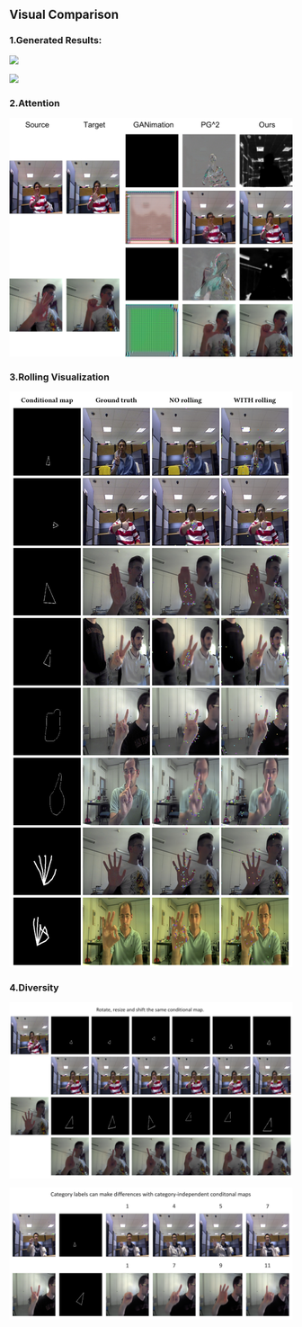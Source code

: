 
## Visual Comparison

### 1.Generated Results:

![](./gesture-skeleton.png)

![](./gesture-triangle.png)

### 2.Attention
 
![](./attention.png)
 
### 3.Rolling Visualization

![](./gesture-rolling.png)

### 4.Diversity

![](./diversity-1.png)

![](./diversity-2.png)